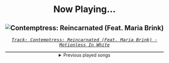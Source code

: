 <div align="center"> 
<h1>Now Playing...</h1>

![Contemptress: Reincarnated (Feat. Maria Brink)](https://i.scdn.co/image/ab67616d00001e02c9cb92063d9387270b993d12)
--
_<samp><a href="https://open.spotify.com/track/0PomZTiIqZAgetY8VV36H5">Track: Contemptress: Reincarnated (Feat. Maria Brink) - Motionless In White</a></samp>_

<div style="border: 1px #4B5054 solid"></div>
<details>
  <summary>
    Previous played songs
  </summary>
  <table>
    <thead>
      <tr>
        <th>
          Artist
        </th>
        <th>
          Song
        </th>
        <th>
          Link
        </th>
      </tr>
    </thead>
    <tbody>
      <tr><td>Motionless In White</td><td>Contemptress: Reincarnated (Feat. Maria Brink)</td><td><a href="https://open.spotify.com/track/0PomZTiIqZAgetY8VV36H5">https://open.spotify.com/track/0PomZTiIqZAgetY8VV36H5</a></td></tr><tr><td>Until I Wake</td><td>The Reverence</td><td><a href="https://open.spotify.com/track/6opmjrGvpCVB0NdVpsF0rO">https://open.spotify.com/track/6opmjrGvpCVB0NdVpsF0rO</a></td></tr><tr><td>Set It Off</td><td>Creating Monsters</td><td><a href="https://open.spotify.com/track/1CMNfX1uNTTj48u98LhSBa">https://open.spotify.com/track/1CMNfX1uNTTj48u98LhSBa</a></td></tr><tr><td>Caleb Hyles</td><td>Shikairo Days</td><td><a href="https://open.spotify.com/track/102g2J0TMpYjjcdahDQFWQ">https://open.spotify.com/track/102g2J0TMpYjjcdahDQFWQ</a></td></tr><tr><td>SICK PUPPIES</td><td>GOING PLACES</td><td><a href="https://open.spotify.com/track/6Cg9KS7mamFAA0UYrlnLYI">https://open.spotify.com/track/6Cg9KS7mamFAA0UYrlnLYI</a></td></tr><tr><td>Motionless In White</td><td>Contemptress: Reincarnated (Feat. Maria Brink)</td><td><a href="https://open.spotify.com/track/0PomZTiIqZAgetY8VV36H5">https://open.spotify.com/track/0PomZTiIqZAgetY8VV36H5</a></td></tr><tr><td>CANTERVICE</td><td>Blackout</td><td><a href="https://open.spotify.com/track/0avGifCxul1VAIrfu1KznQ">https://open.spotify.com/track/0avGifCxul1VAIrfu1KznQ</a></td></tr><tr><td>Void Chapter</td><td>Android Insurgency</td><td><a href="https://open.spotify.com/track/3plB6Cs2zrXGQYrdNGKJW6">https://open.spotify.com/track/3plB6Cs2zrXGQYrdNGKJW6</a></td></tr><tr><td>THE DEFECT</td><td>DREAMWALKER</td><td><a href="https://open.spotify.com/track/1Eqt8uEvWarOHL1Hh8mq7X">https://open.spotify.com/track/1Eqt8uEvWarOHL1Hh8mq7X</a></td></tr><tr><td>Paul Udarov</td><td>Ashes</td><td><a href="https://open.spotify.com/track/5Tqk6hHJxw7x3R1GE9Gv6o">https://open.spotify.com/track/5Tqk6hHJxw7x3R1GE9Gv6o</a></td></tr><tr><td>STARSET</td><td>Point Of No Return</td><td><a href="https://open.spotify.com/track/5nxxe5YhgHKEAD9baPQbLd">https://open.spotify.com/track/5nxxe5YhgHKEAD9baPQbLd</a></td></tr><tr><td>Daedric</td><td>Wretched</td><td><a href="https://open.spotify.com/track/3Yq0FPn87hygcCU63EHyHu">https://open.spotify.com/track/3Yq0FPn87hygcCU63EHyHu</a></td></tr><tr><td>Cliff Lin</td><td>Dawn Awaits</td><td><a href="https://open.spotify.com/track/2j37hocc4qZ10RMpj8CSJ4">https://open.spotify.com/track/2j37hocc4qZ10RMpj8CSJ4</a></td></tr><tr><td>Nitroverts</td><td>Alienated</td><td><a href="https://open.spotify.com/track/5sPNEPTVWk7vyVxWwdduhQ">https://open.spotify.com/track/5sPNEPTVWk7vyVxWwdduhQ</a></td></tr><tr><td>RTPN</td><td>Pulse</td><td><a href="https://open.spotify.com/track/0GQhrkVacI5ztyrAK4C5Mz">https://open.spotify.com/track/0GQhrkVacI5ztyrAK4C5Mz</a></td></tr><tr><td>CANTERVICE</td><td>The Machine</td><td><a href="https://open.spotify.com/track/7Gq2KDKN283ZeoCLXojl57">https://open.spotify.com/track/7Gq2KDKN283ZeoCLXojl57</a></td></tr><tr><td>Coping Method</td><td>Hypomania</td><td><a href="https://open.spotify.com/track/2GaLjKFoERo2xFaheR88FQ">https://open.spotify.com/track/2GaLjKFoERo2xFaheR88FQ</a></td></tr><tr><td>Coping Method</td><td>Goner</td><td><a href="https://open.spotify.com/track/22Aq1c4lTnfnwfK78tsDOU">https://open.spotify.com/track/22Aq1c4lTnfnwfK78tsDOU</a></td></tr><tr><td>Blue Stahli</td><td>Give Me Everything You've Got</td><td><a href="https://open.spotify.com/track/22GojUovsyl74oq6hNpTX7">https://open.spotify.com/track/22GojUovsyl74oq6hNpTX7</a></td></tr><tr><td>Thousand Foot Krutch</td><td>War of Change</td><td><a href="https://open.spotify.com/track/1qUHD9oPIMFHKpR12NY2KC">https://open.spotify.com/track/1qUHD9oPIMFHKpR12NY2KC</a></td></tr>
    </tbody>
  </table>
</details>

</div>
